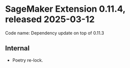 # SageMaker Extension 0.11.4, released 2025-03-12

Code name: Dependency update on top of 0.11.3

## Internal

* Poetry re-lock.
